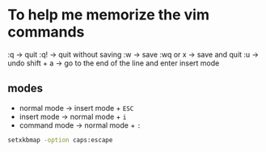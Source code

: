 # To help me memorize the vim commands

:q  -> quit
:q! -> quit without saving
:w  -> save
:wq or x -> save and quit
:u  -> undo
shift + a -> go to the end of the line and enter insert mode

## modes

- normal mode -> insert mode + `ESC`
- insert mode -> normal mode + `i`
- command mode -> normal mode + `:`

```bash
setxkbmap -option caps:escape
```
